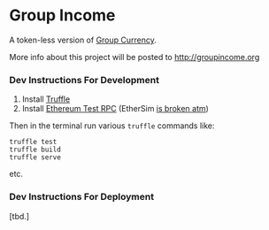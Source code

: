 # Group Income

A token-less version of [Group Currency](http://groupcurrency.org).

More info about this project will be posted to http://groupincome.org

### Dev Instructions For Development

1. Install [Truffle](https://github.com/ConsenSys/truffle)
2. Install [Ethereum Test RPC](https://github.com/ConsenSys/eth-testrpc) (EtherSim [is broken atm](https://github.com/iurimatias/EtherSim/issues/6))

Then in the terminal run various `truffle` commands like:

```
truffle test
truffle build
truffle serve
```

etc.

### Dev Instructions For Deployment

[tbd.]
